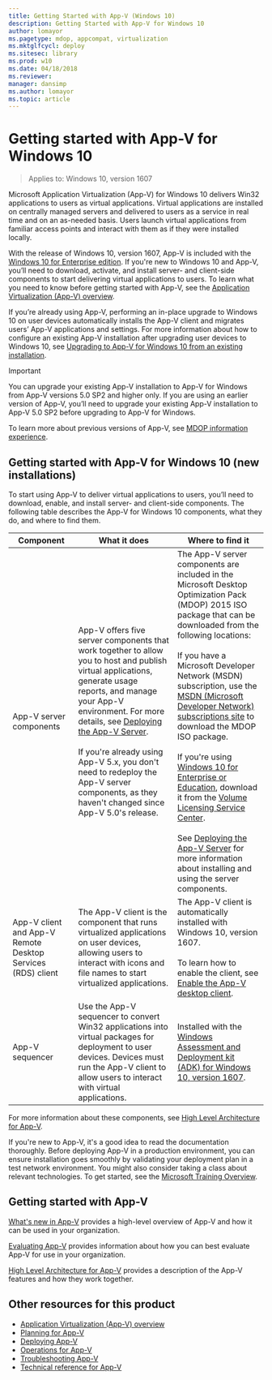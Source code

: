 ```yaml
---
title: Getting Started with App-V (Windows 10)
description: Getting Started with App-V for Windows 10
author: lomayor
ms.pagetype: mdop, appcompat, virtualization
ms.mktglfcycl: deploy
ms.sitesec: library
ms.prod: w10
ms.date: 04/18/2018
ms.reviewer: 
manager: dansimp
ms.author: lomayor
ms.topic: article
---
```

# Getting started with App-V for Windows 10

>Applies to: Windows 10, version 1607

Microsoft Application Virtualization (App-V) for Windows 10 delivers Win32 applications to users as virtual applications. Virtual applications are installed on centrally managed servers and delivered to users as a service in real time and on an as-needed basis. Users launch virtual applications from familiar access points and interact with them as if they were installed locally.

With the release of Windows 10, version 1607, App-V is included with the [Windows 10 for Enterprise edition](https://www.microsoft.com/WindowsForBusiness/windows-for-enterprise). If you're new to Windows 10 and App-V, you’ll need to download, activate, and install server- and client-side components to start delivering virtual applications to users. To learn what you need to know before getting started with App-V, see the [Application Virtualization (App-V) overview](appv-for-windows.md).

If you’re already using App-V, performing an in-place upgrade to Windows 10 on user devices automatically installs the App-V client and migrates users’ App-V applications and settings. For more information about how to configure an existing App-V installation after upgrading user devices to Windows 10, see [Upgrading to App-V for Windows 10 from an existing installation](appv-upgrading-to-app-v-for-windows-10-from-an-existing-installation.md).

>[!IMPORTANT]
>You can upgrade your existing App-V installation to App-V for Windows from App-V versions 5.0 SP2 and higher only. If you are using an earlier version of App-V, you’ll need to upgrade your existing App-V installation to App-V 5.0 SP2 before upgrading to App-V for Windows.

To learn more about previous versions of App-V, see [MDOP information experience](https://docs.microsoft.com/microsoft-desktop-optimization-pack/index).

## Getting started with App-V for Windows 10 (new installations)

To start using App-V to deliver virtual applications to users, you’ll need to download, enable, and install server- and client-side components. The following table describes the App-V for Windows 10 components, what they do, and where to find them.

<!--App-V Remote Desktop Services (RDS) client once had its own row in the table below, and could have its own row again. As of 7/29/2016, it's in the same row as App-V client --> 

| Component  | What it does     | Where to find it     |
|------------|--|------|
| App-V server components | App-V offers five server components that work together to allow you to host and publish virtual applications, generate usage reports, and manage your App-V environment. For more details, see [Deploying the App-V Server](appv-deploying-the-appv-server.md).<br><br>If you're already using App-V 5.x, you don't need to redeploy the App-V server components, as they haven't changed since App-V 5.0's release. | The App-V server components are included in the Microsoft Desktop Optimization Pack (MDOP) 2015 ISO package that can be downloaded from the following locations:<br><br> If you have a Microsoft Developer Network (MSDN) subscription, use the [MSDN (Microsoft Developer Network) subscriptions site](https://msdn.microsoft.com/subscriptions/downloads/default.aspx#FileId=65215) to download the MDOP ISO package.<br><br> If you're using [Windows 10 for Enterprise or Education](https://www.microsoft.com/WindowsForBusiness/windows-product-home), download it from the [Volume Licensing Service Center](https://www.microsoft.com/licensing/default.aspx).<br><br>See [Deploying the App-V Server](appv-deploying-the-appv-server.md) for more information about installing and using the server components.|
| App-V client and App-V Remote Desktop Services (RDS) client | The App-V client is the component that runs virtualized applications on user devices, allowing users to interact with icons and file names to start virtualized applications. | The App-V client is automatically installed with Windows 10, version 1607. <br><br>To learn how to enable the client, see [Enable the App-V desktop client](appv-enable-the-app-v-desktop-client.md).           |
| App-V sequencer      | Use the App-V sequencer to convert Win32 applications into virtual packages for deployment to user devices. Devices must run the App-V client to allow users to interact with virtual applications.    | Installed with the [Windows Assessment and Deployment kit (ADK) for Windows 10, version 1607](https://developer.microsoft.com/windows/hardware/windows-assessment-deployment-kit).  |

For more information about these components, see [High Level Architecture for App-V](appv-high-level-architecture.md).

If you're new to App-V, it's a good idea to read the documentation thoroughly. Before deploying App-V in a production environment, you can ensure installation goes smoothly by validating your deployment plan in a test network environment. You might also consider taking a class about relevant technologies. To get started, see the [Microsoft Training Overview](https://www.microsoft.com/learning/default.aspx).

## Getting started with App-V

[What's new in App-V](appv-about-appv.md) provides a high-level overview of App-V and how it can be used in your organization.

[Evaluating App-V](appv-evaluating-appv.md) provides information about how you can best evaluate App-V for use in your organization.

[High Level Architecture for App-V](appv-high-level-architecture.md) provides a description of the App-V features and how they work together.

## Other resources for this product

* [Application Virtualization (App-V) overview](appv-for-windows.md)
* [Planning for App-V](appv-planning-for-appv.md)
* [Deploying App-V](appv-deploying-appv.md)
* [Operations for App-V](appv-operations.md)
* [Troubleshooting App-V](appv-troubleshooting.md)
* [Technical reference for App-V](appv-technical-reference.md)
